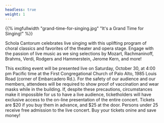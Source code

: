 ```yaml
---
headless: true
weight: 1
---
```


{{% imgfullwidth "grand-time-for-singing.jpg" "It's a Grand Time for Singing!" %}}

Schola Cantorum celebrates live singing with this uplifting program of choral classics and favorites
of the theater and opera stage. Engage with the passion of live music as we sing selections
by Mozart, Rachmaninoff, Brahms, Verdi, Rodgers and Hammerstein, Jerome Kern, and more!

This exciting event will be presented live on Saturday, October 30, at 4:00 pm Pacific time at the First Congregational Church of
Palo Alto, 1985 Louis Road (corner of Embarcadero Rd.). For the safety of our audience and our members,
attendees will be required to show proof of vaccination and wear masks while in the building. If, despite these precautions,
circumstances make it impossible for us to have a live audience, ticketholders will have exclusive access to the on-line presentation of the entire concert.
Tickets are $20 if you buy them in advance, and $25 at the door. Persons under 25 receive free admission to the live concert.
Buy your tickets onine and save money!
